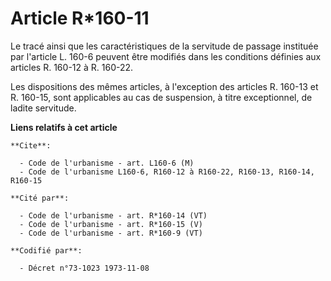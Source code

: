 # Article R*160-11

Le tracé ainsi que les caractéristiques de la servitude de passage instituée par l'article L. 160-6 peuvent être modifiés
dans les conditions définies aux articles R. 160-12 à R. 160-22.

Les dispositions des mêmes articles, à l'exception des articles R. 160-13 et R. 160-15, sont applicables au cas de
suspension, à titre exceptionnel, de ladite servitude.

**Liens relatifs à cet article**

	**Cite**:

	  - Code de l'urbanisme - art. L160-6 (M)
	  - Code de l'urbanisme L160-6, R160-12 à R160-22, R160-13, R160-14, R160-15

	**Cité par**:

	  - Code de l'urbanisme - art. R*160-14 (VT)
	  - Code de l'urbanisme - art. R*160-15 (V)
	  - Code de l'urbanisme - art. R*160-9 (VT)

	**Codifié par**:

	  - Décret n°73-1023 1973-11-08
